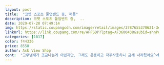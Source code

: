 ```yaml
---
layout: post 
title:  "코멧 스포츠 풀업밴드 중, 퍼플" 
description: 코멧 스포츠 풀업밴드 중,  ..
date: 2020-07-28 07:49:14 
img: https://static.coupangcdn.com/image/retail/images/3787655370621-3ea77d3f-39f4-4197-a46e-f2e66f6f1eef.jpg 
linkUrl: https://link.coupang.com/re/AFFSDP?lptag=AF3600438&subid=ahnPublicAsk&pageKey=1633628457&itemId=2786431372&vendorItemId=70776161139&traceid=V0-113-f9a6882727039a7f 
categories: [1017] 
color: f44336 
price: 8550 
author: Ask View Shop 
cont:  "고무냄새가 조금나는게 아쉽지만, 그래도 운동하고 자주사용하니 금새 사라졌어요^<br/> -^<br/>밴드를 활용한 운동을 하려던 중 해당 제품을 접하게 되었습니다.<br/> 다른 제품들에 비해 저렴했고, 타 밴드들을 써보았지만 고무 재질이 안좋았던 적이 많은데 이 제품은 사용해보는 순간 좋은 재질로 만들어졌다는 것이 느껴집니다.<br/> 세 가지 밴드를 활용해 저강도부터 고강도운동까지 모두 해낼 수 있으니 너무 좋은 것 같습니다.<br/> 안 좋은 고무 특유의 이상한 냄새도 나지 않아서 맨손으로 운동해도 괜찮네요! 좋은 제품 감사합니다)<br/>사진찍으니 빛받아서 파란색으로보이는데 실제 보라색입니다!<br/>성인 두마디조금안되는 사이즈에요!<br/>소중대 사이즈중에서 중간정도의 강도로,<br/>여성분들이 쓰기에 딱좋은정도에요!<br/>저는 대사이즈는 헬스장에서 사용하고 나머지는 홈트로사용하는데(헬스장은 도와주시는분이잇어서 강도가높아도 쓸수있어요!) 홈트하기에는 요 중간사이즈가 딱 좋은것같아요.<br/><br/>퍼플은 아직 턱걸이 할 때 사용하기에는 조금 버거워서 컨디션 좋은날 홈트용으로 사용하고 있어요! 블랙보단 자극이 많이 와서 좀 더 운동한 기분도 낼 수 있고 자극 부위가 더 잘 느껴져서 올바른 자세로 운동하고 있는지 확인이 가능하니까 좋더라구요! 저희 아빠는 초록색 밴드는 운동이 안되는 기분이라고 턱걸이 하실 때에는 보라색을 사용하시더라구요! 밴드 하나로 가족들이 다 같이 운동 할 수 있어서 너무 좋아요!<br/>" 
---
```


